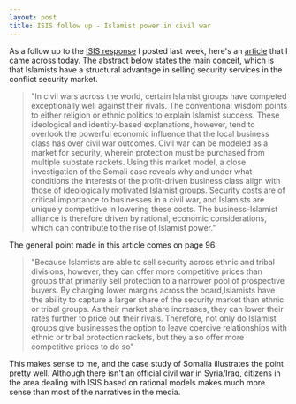 ```yaml
---
layout: post
title: ISIS follow up - Islamist power in civil war
---
```


As a follow up to the [ISIS response] I posted last week, here's an [article] that I came across today. The abstract below states the main conceit, which is that Islamists have a structural advantage in selling security services in the conflict security market.

>"In civil wars across the world, certain Islamist groups have competed exceptionally well against their rivals. The conventional wisdom points to either religion or ethnic politics to explain Islamist success. These ideological and identity-based explanations, however, tend to overlook the powerful economic influence that the local business class has over civil war outcomes. Civil war can be modeled as a market for security, wherein protection must be purchased from multiple substate rackets. Using this market model, a close investigation of the Somali case reveals why and under what conditions the interests of the profit-driven business class align with those of ideologically motivated Islamist groups. Security costs are of critical importance to businesses in a civil war, and Islamists are uniquely competitive in lowering these costs. The business-Islamist alliance is therefore driven by rational, economic considerations, which can contribute to the rise of Islamist power."

The general point made in this article comes on page 96:

>"Because Islamists are able to sell security across ethnic and tribal divisions, however, they can offer more competitive prices than groups that primarily sell protection to a narrower pool of prospective buyers. By charging lower margins across the board,Islamists have the ability to capture a larger share of the security market than ethnic or tribal groups. As their market share increases, they can lower their rates further to price out their rivals. Therefore, not only do Islamist groups give businesses the option to leave coercive relationships with ethnic or tribal protection rackets, but they also offer more competitive prices to do so"

This makes sense to me, and the case study of Somalia illustrates the point pretty well. Although there isn't an official civil war in Syria/Iraq, citizens in the area dealing with ISIS based on rational models makes much more sense than most of the narratives in the media.

[article]: http://muse.jhu.edu/login?auth=0&type=summary&url=/journals/international_security/v039/39.3.ahmad.html

[ISIS response]: http://samarthbhaskar.com/2015/02/19/what-isis-really-wants/